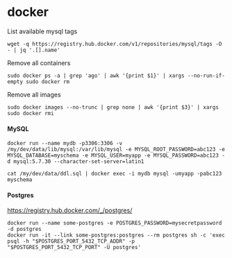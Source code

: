 docker
======

List available mysql tags
```
wget -q https://registry.hub.docker.com/v1/repositories/mysql/tags -O - | jq '.[].name'
```

Remove all containers
```
sudo docker ps -a | grep 'ago' | awk '{print $1}' | xargs --no-run-if-empty sudo docker rm
```

Remove all images
```
sudo docker images --no-trunc | grep none | awk '{print $3}' | xargs sudo docker rmi
```

#### MySQL

```
docker run --name mydb -p3306:3306 -v /my/dev/data/lib/mysql:/var/lib/mysql -e MYSQL_ROOT_PASSWORD=abc123 -e MYSQL_DATABASE=myschema -e MYSQL_USER=myapp -e MYSQL_PASSWORD=abc123 -d mysql:5.7.30 --character-set-server=latin1

cat /my/dev/data/ddl.sql | docker exec -i mydb mysql -umyapp -pabc123 myschema
```


#### Postgres

https://registry.hub.docker.com/_/postgres/
```
docker run --name some-postgres -e POSTGRES_PASSWORD=mysecretpassword -d postgres
docker run -it --link some-postgres:postgres --rm postgres sh -c 'exec psql -h "$POSTGRES_PORT_5432_TCP_ADDR" -p "$POSTGRES_PORT_5432_TCP_PORT" -U postgres'
```
